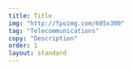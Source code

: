 ```yaml
---
title: Title
img: "http://fpoimg.com/605x300"
tag: "Telecommunications"
copy: "Description"
order: 1
layout: standard
---
```


<div class="page">

</div>
